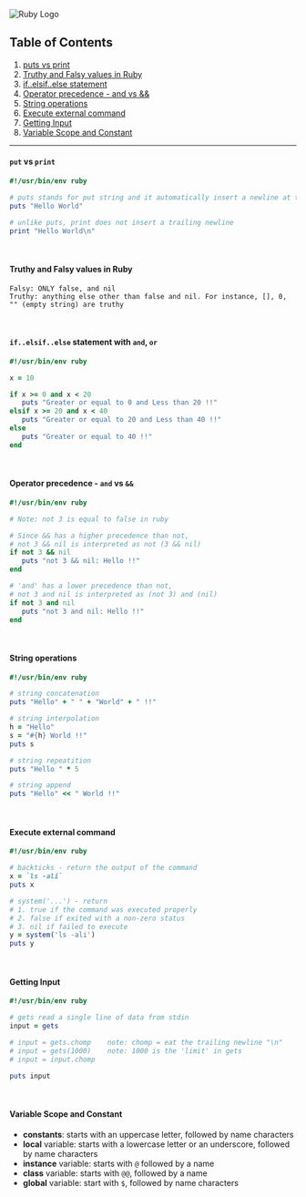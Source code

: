 ![Ruby Logo](https://findicons.com/files/icons/899/ruby_programming/256/ruby.png)

## Table of Contents
1. [puts vs print](https://github.com/ZeroSword-X/programming/tree/master/ruby/basic#put-vs-print)
1. [Truthy and Falsy values in Ruby](https://github.com/ZeroSword-X/programming/tree/master/ruby/basic#Truthy-and-Falsy-values-in-Ruby)
1. [if..elsif..else statement](https://github.com/ZeroSword-X/programming/tree/master/ruby/basic#ifelsifelse-statement-with-and-or)
1. [Operator precedence - and vs &&](https://github.com/ZeroSword-X/programming/tree/master/ruby/basic#operator-precedence---and-vs-)
1. [String operations](https://github.com/ZeroSword-X/programming/tree/master/ruby/basic#string-operations)
1. [Execute external command](https://github.com/ZeroSword-X/programming/tree/master/ruby/basic#execute-external-command)
1. [Getting Input](https://github.com/ZeroSword-X/programming/tree/master/ruby/basic#getting-Input)
1. [Variable Scope and Constant](https://github.com/ZeroSword-X/programming/tree/master/ruby/basic#variable-scope-and-constant)

---

#### `put` vs `print`

```ruby
#!/usr/bin/env ruby

# puts stands for put string and it automatically insert a newline at the end
puts "Hello World"

# unlike puts, print does not insert a trailing newline
print "Hello World\n"    
```

<br>

#### Truthy and Falsy values in Ruby

```
Falsy: ONLY false, and nil
Truthy: anything else other than false and nil. For instance, [], 0, "" (empty string) are truthy
```

<br>

#### `if..elsif..else` statement with `and`, `or`

```ruby
#!/usr/bin/env ruby

x = 10

if x >= 0 and x < 20
   puts "Greater or equal to 0 and Less than 20 !!"
elsif x >= 20 and x < 40
   puts "Greater or equal to 20 and Less than 40 !!"
else 
   puts "Greater or equal to 40 !!"
end
```

<br>

#### Operator precedence - `and` vs `&&` 

```ruby
#!/usr/bin/env ruby

# Note: not 3 is equal to false in ruby

# Since && has a higher precedence than not,
# not 3 && nil is interpreted as not (3 && nil)
if not 3 && nil
   puts "not 3 && nil: Hello !!"
end

# 'and' has a lower precedence than not,
# not 3 and nil is interpreted as (not 3) and (nil)
if not 3 and nil
   puts "not 3 and nil: Hello !!"
end
```

<br>

#### String operations

```ruby
#!/usr/bin/env ruby

# string concatenation
puts "Hello" + " " + "World" + " !!"

# string interpolation
h = "Hello"
s = "#{h} World !!"
puts s

# string repeatition
puts "Hello " * 5

# string append
puts "Hello" << " World !!"
```

<br>

#### Execute external command 

```ruby
#!/usr/bin/env ruby

# backticks - return the output of the command
x = `ls -ali`
puts x

# system('...') - return 
# 1. true if the command was executed properly
# 2. false if exited with a non-zero status                        
# 3. nil if failed to execute
y = system('ls -ali')
puts y
```

<br>

#### Getting Input

```ruby
#!/usr/bin/env ruby

# gets read a single line of data from stdin
input = gets

# input = gets.chomp    note: chomp = eat the trailing newline "\n"
# input = gets(1000)    note: 1000 is the 'limit' in gets
# input = input.chomp

puts input 
```

<br>

#### Variable Scope and Constant

- **constants**: starts with an uppercase letter, followed by name characters
- **local** variable: starts with a lowercase letter or an underscore, followed by name characters
- **instance** variable: starts with `@` followed by a name
- **class** variable: starts with `@@`, followed by a name
- **global** variable: start with `$`, followed by name characters

<br>


